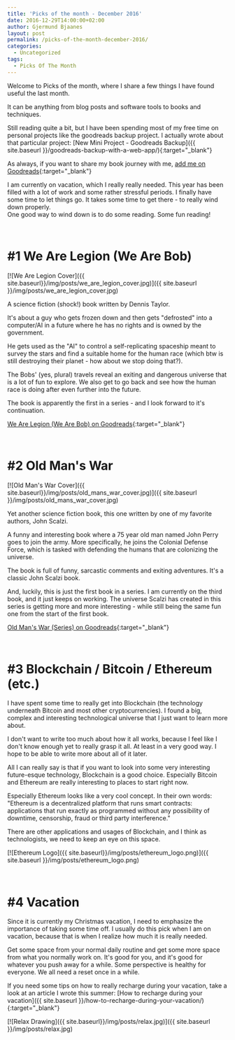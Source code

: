 ```yaml
---
title: 'Picks of the month - December 2016'
date: 2016-12-29T14:00:00+02:00
author: Gjermund Bjaanes
layout: post
permalink: /picks-of-the-month-december-2016/
categories:
  - Uncategorized
tags:
  - Picks Of The Month
---
```

Welcome to Picks of the month, where I share a few things I have found useful the last month.

It can be anything from blog posts and software tools to books and techniques.

<!--more-->

Still reading quite a bit, but I have been spending most of my free time on personal projects like the goodreads backup project. I actually wrote about that particular project:
[New Mini Project - Goodreads Backup]({{ site.baseurl }}/goodreads-backup-with-a-web-app/){:target="_blank"}

As always, if you want to share my book journey with me, [add me on Goodreads](https://www.goodreads.com/friend/i?i=LTM1Njg4OTU3MjE6NDE5){:target="_blank"}

I am currently on vacation, which I really really needed. This year has been filled with a lot of work and some rather stressful periods. 
I finally have some time to let things go. It takes some time to get there - to really wind down properly.  
One good way to wind down is to do some reading. Some fun reading!

&nbsp;

# #1 We Are Legion (We Are Bob)

[![We Are Legion Cover]({{ site.baseurl}}/img/posts/we_are_legion_cover.jpg)]({{ site.baseurl }}/img/posts/we_are_legion_cover.jpg)

A science fiction (shock!) book written by Dennis Taylor. 

It's about a guy who gets frozen down and then gets "defrosted" into a computer/AI in a future where he has no rights and is owned by the government.

He gets used as the "AI" to control a self-replicating spaceship meant to survey the stars and find a suitable home for the human race (which btw is still destroying their planet - how about we stop doing that?).

The Bobs' (yes, plural) travels reveal an exiting and dangerous universe that is a lot of fun to explore.
We also get to go back and see how the human race is doing after even further into the future.

The book is apparently the first in a series - and I look forward to it's continuation. 

[We Are Legion (We Are Bob) on Goodreads](https://www.goodreads.com/book/show/32109569-we-are-legion-we-are-bob){:target="_blank"}

&nbsp;

# #2 Old Man's War

[![Old Man's War Cover]({{ site.baseurl}}/img/posts/old_mans_war_cover.jpg)]({{ site.baseurl }}/img/posts/old_mans_war_cover.jpg)

Yet another science fiction book, this one written by one of my favorite authors, John Scalzi.

A funny and interesting book where a 75 year old man named John Perry goes to join the army. 
More specifically, he joins the Colonial Defense Force, which is tasked with defending the humans that are colonizing the universe. 

The book is full of funny, sarcastic comments and exiting adventures. It's a classic John Scalzi book.

And, luckily, this is just the first book in a series. I am currently on the third book, and it just keeps on working.
The universe Scalzi has created in this series is getting more and more interesting - while still being the same fun one from the start of the first book.

[Old Man's War (Series) on Goodreads](https://www.goodreads.com/series/40789-old-man-s-war){:target="_blank"}

&nbsp;

# #3 Blockchain / Bitcoin / Ethereum (etc.)

I have spent some time to really get into Blockchain (the technology underneath Bitcoin and most other cryptocurrencies). 
I found a big, complex and interesting technological universe that I just want to learn more about.

I don't want to write too much about how it all works, because I feel like I don't know enough yet to really grasp it all. 
At least in a very good way. I hope to be able to write more about all of it later.

All I can really say is that if you want to look into some very interesting future-esque technology, Blockchain is a good choice. 
Especially Bitcoin and Ethereum are really interesting to places to start right now.

Especially Ethereum looks like a very cool concept. In their own words: 
"Ethereum is a  decentralized platform that runs smart contracts: applications that run exactly as programmed without any possibility of downtime, censorship, fraud or third party interference."

There are other applications and usages of Blockchain, and I think as technologists, we need to keep an eye on this space.

[![Ethereum Logo]({{ site.baseurl}}/img/posts/ethereum_logo.png)]({{ site.baseurl }}/img/posts/ethereum_logo.png)

&nbsp;

# #4 Vacation

Since it is currently my Christmas vacation, I need to emphasize the importance of taking some time off. I usually do this pick when I am on vacation, because that is when I realize how much it is really needed.

Get some space from your normal daily routine and get some more space from what you normally work on. It's good for you, and it's good for whatever you push away for a while. Some perspective is healthy for everyone. We all need a reset once in a while. 

If you need some tips on how to really recharge during your vacation, take a look at an article I wrote this summer:
[How to recharge during your vacation]({{ site.baseurl }}/how-to-recharge-during-your-vacation/){:target="_blank"}

[![Relax Drawing]({{ site.baseurl}}/img/posts/relax.jpg)]({{ site.baseurl }}/img/posts/relax.jpg)

